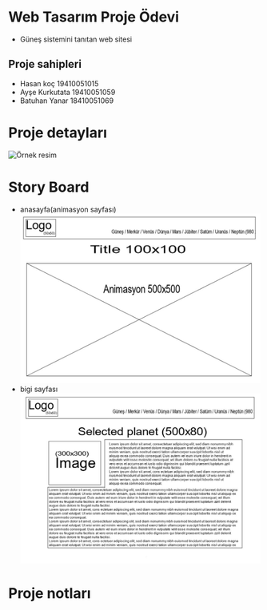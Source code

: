 # Web Tasarım Proje Ödevi
 - Güneş sistemini tanıtan web sitesi 

## Proje sahipleri
 - Hasan koç  19410051015
 - Ayşe Kurkutata  19410051059
 - Batuhan Yanar  18410051069


# Proje detayları


 ![Örnek resim](https://upload.wikimedia.org/wikipedia/commons/thumb/c/cb/Planets2013.svg/1200px-Planets2013.svg.png)
 
# Story Board
  - anasayfa(animasyon sayfası)
![ana sayfa](https://raw.githubusercontent.com/HasanKoc33/WebTasarim/main/gorseller/Ekran%20Al%C4%B1nt%C4%B1s%C4%B1.JPG)
  - bigi sayfası
![detay sayfası](https://raw.githubusercontent.com/HasanKoc33/WebTasarim/main/gorseller/Ekran%20Al%C4%B1nt%C4%B1sa%C4%B1.JPG)


# Proje notları
 
